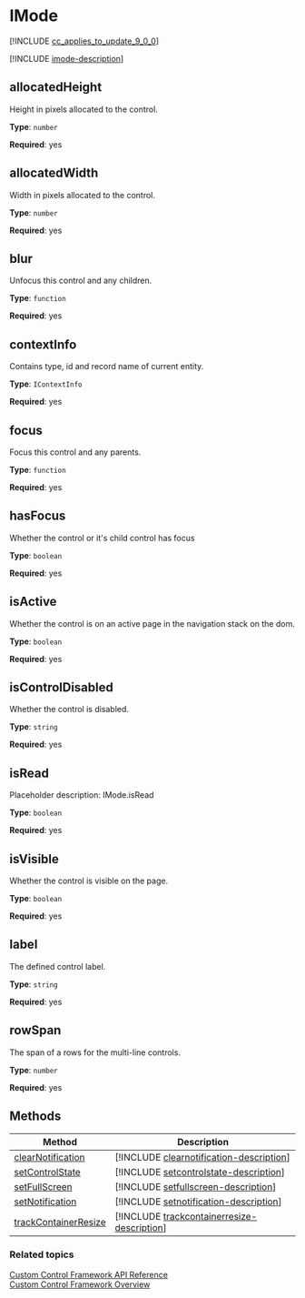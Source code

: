 # IMode

[!INCLUDE [cc_applies_to_update_9_0_0](../../../includes/cc_applies_to_update_9_0_0.md)]

[!INCLUDE [imode-description](includes/imode-description.md)]

## allocatedHeight

Height in pixels allocated to the control.

**Type**: `number`

**Required**: yes

## allocatedWidth

Width in pixels allocated to the control.

**Type**: `number`

**Required**: yes

## blur

Unfocus this control and any children.

**Type**: `function`

**Required**: yes

## contextInfo

Contains type, id and record name of current entity.

**Type**: `IContextInfo`

**Required**: yes

## focus

Focus this control and any parents.

**Type**: `function`

**Required**: yes

## hasFocus

Whether the control or it's child control has focus

**Type**: `boolean`

**Required**: yes

## isActive

Whether the control is on an active page in the navigation stack on the dom.

**Type**: `boolean`

**Required**: yes

## isControlDisabled

Whether the control is disabled.

**Type**: `string`

**Required**: yes

## isRead

Placeholder description: IMode.isRead

**Type**: `boolean`

**Required**: yes

## isVisible

Whether the control is visible on the page.

**Type**: `boolean`

**Required**: yes

## label

The defined control label.

**Type**: `string`

**Required**: yes

## rowSpan

The span of a rows for the multi-line controls.

**Type**: `number`

**Required**: yes

## Methods

|Method | Description | 
| ------------- |-------------|
|[clearNotification](imode/clearnotification.md)|[!INCLUDE [clearnotification-description](imode/includes/clearnotification-description.md)]|
|[setControlState](imode/setcontrolstate.md)|[!INCLUDE [setcontrolstate-description](imode/includes/setcontrolstate-description.md)]|
|[setFullScreen](imode/setfullscreen.md)|[!INCLUDE [setfullscreen-description](imode/includes/setfullscreen-description.md)]|
|[setNotification](imode/setnotification.md)|[!INCLUDE [setnotification-description](imode/includes/setnotification-description.md)]|
|[trackContainerResize](imode/trackcontainerresize.md)|[!INCLUDE [trackcontainerresize-description](imode/includes/trackcontainerresize-description.md)]|


### Related topics

[Custom Control Framework API Reference](index.md)<br />
[Custom Control Framework Overview](../custom-control-framework-overview.md)